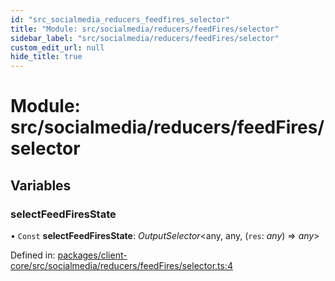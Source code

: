 ```yaml
---
id: "src_socialmedia_reducers_feedfires_selector"
title: "Module: src/socialmedia/reducers/feedFires/selector"
sidebar_label: "src/socialmedia/reducers/feedFires/selector"
custom_edit_url: null
hide_title: true
---
```


# Module: src/socialmedia/reducers/feedFires/selector

## Variables

### selectFeedFiresState

• `Const` **selectFeedFiresState**: *OutputSelector*<any, any, (`res`: *any*) => *any*\>

Defined in: [packages/client-core/src/socialmedia/reducers/feedFires/selector.ts:4](https://github.com/xr3ngine/xr3ngine/blob/65dfcf39a/packages/client-core/src/socialmedia/reducers/feedFires/selector.ts#L4)

